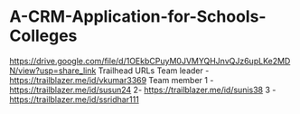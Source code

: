 # A-CRM-Application-for-Schools-Colleges
https://drive.google.com/file/d/1OEkbCPuyM0JVMYQHJnvQJz6upLKe2MDN/view?usp=share_link
Trailhead URLs
Team leader - https://trailblazer.me/id/vkumar3369
Team member 
1 - https://trailblazer.me/id/susun24
2- https://trailblazer.me/id/sunis38
3 - https://trailblazer.me/id/ssridhar111
